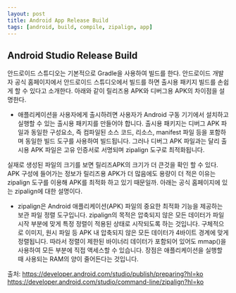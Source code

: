 ```yaml
---
layout: post
title: Android App Release Build
tags: [android, build, compile, zipalign, app]
---
```


## Android Studio Release Build

안드로이드 스튜디오는 기본적으로 Gradle을 사용하여 빌드를 한다. 안드로이드 개발자 공식 홈페이지에서 안드로이드 스튜디오에서 빌드를 하면 출시용 패키지 빌드를 손쉽게 할 수 있다고 소개한다. 아래와 같이 릴리즈용 APK와 디버그용 APK의 차이점을 설명한다.  
- 애플리케이션을 사용자에게 출시하려면 사용자가 Android 구동 기기에서 설치하고 실행할 수 있는 출시용 패키지를 만들어야 합니다. 출시용 패키지는 디버그 APK 파일과 동일한 구성요소, 즉 컴파일된 소스 코드, 리소스, manifest 파일 등을 포함하며 동일한 빌드 도구를 사용하여 빌드됩니다. 그러나 디버그 APK 파일과는 달리 출시용 APK 파일은 고유 인증서로 서명되며 zipalign 도구로 최적화됩니다.  
  
실재로 생성된 파일의 크기를 보면 릴리즈APK의 크기가 더 큰것을 확인 할 수 있다. APK 구성에 들어가는 정보가 릴리즈용 APK가 더 많음에도 용량이 더 적은 이유는 zipalign 도구를 이용해 APK를 최적화 하고 있기 때문일까. 아래는 공식 홈페이지에 있는 zipalign에 대한 설명이다.
- zipalign은 Android 애플리케이션(APK) 파일의 중요한 최적화 기능을 제공하는 보관 파일 정렬 도구입니다. zipalign의 목적은 압축되지 않은 모든 데이터가 파일 시작 부분에 맞게 특정 정렬이 적용된 상태로 시작되도록 하는 것입니다. 구체적으로 이미지, 원시 파일 등 APK 내 압축되지 않은 모든 데이터가 4바이트 경계에 맞게 정렬됩니다. 따라서 정렬이 제한된 바이너리 데이터가 포함되어 있어도 mmap()을 사용하여 모든 부분에 직접 액세스할 수 있습니다. 장점은 애플리케이션을 실행할 때 사용되는 RAM의 양이 줄어든다는 것입니다.  
  
  
  
출처: https://developer.android.com/studio/publish/preparing?hl=ko  
https://developer.android.com/studio/command-line/zipalign?hl=ko
